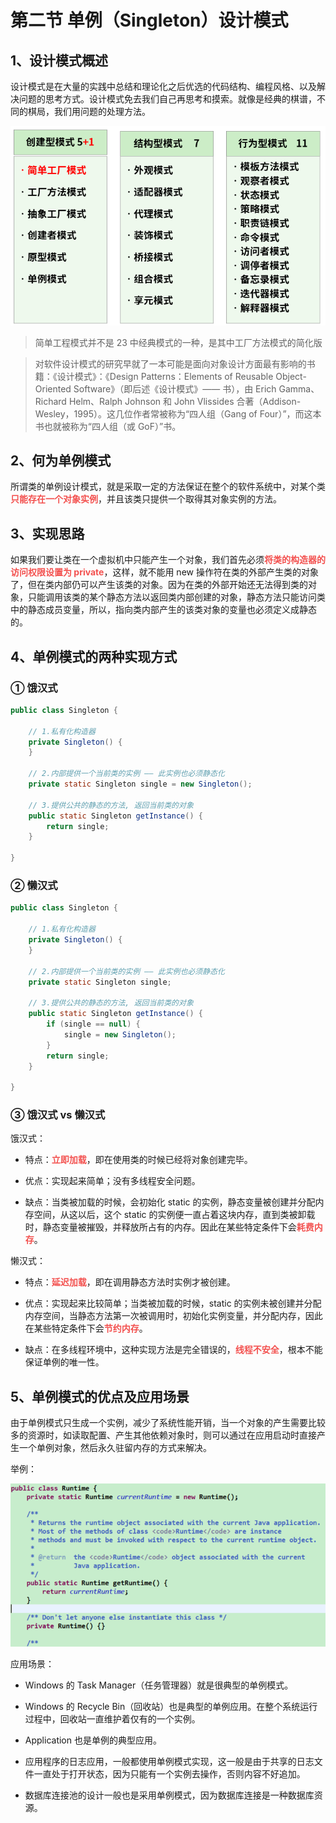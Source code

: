 # 第二节 单例（Singleton）设计模式

## 1、设计模式概述

设计模式是在大量的实践中总结和理论化之后优选的代码结构、编程风格、以及解决问题的思考方式。设计模式免去我们自己再思考和摸索。就像是经典的棋谱，不同的棋局，我们用问题的处理方法。

![](https://raw.githubusercontent.com/wehome-h/typora-images-repository/main/images/20240429154941.png)

> 简单工程模式并不是 23 中经典模式的一种，是其中工厂方法模式的简化版

> 对软件设计模式的研究早就了一本可能是面向对象设计方面最有影响的书籍：《设计模式》：《Design Patterns：Elements of Reusable Object-Oriented Software》（即后述《设计模式》—— 书），由 Erich Gamma、Richard Helm、Ralph Johnson 和 John Vlissides 合著（Addison-Wesley，1995）。这几位作者常被称为“四人组（Gang of Four）”，而这本书也就被称为“四人组（或 GoF）”书。

## 2、何为单例模式

所谓类的单例设计模式，就是采取一定的方法保证在整个的软件系统中，对某个类<strong style="color: #f3514f;">只能存在一个对象实例</strong>，并且该类只提供一个取得其对象实例的方法。

## 3、实现思路

如果我们要让类在一个虚拟机中只能产生一个对象，我们首先必须<strong style="color: #f3514f;">将类的构造器的访问权限设置为 private</strong>，这样，就不能用 new 操作符在类的外部产生类的对象了，但在类内部仍可以产生该类的对象。因为在类的外部开始还无法得到类的对象，只能调用该类的某个静态方法以返回类内部创建的对象，静态方法只能访问类中的静态成员变量，所以，指向类内部产生的该类对象的变量也必须定义成静态的。

## 4、单例模式的两种实现方式

### ① 饿汉式

```java
public class Singleton {

    // 1.私有化构造器
    private Singleton() {
    }

    // 2.内部提供一个当前类的实例 —— 此实例也必须静态化
    private static Singleton single = new Singleton();

    // 3.提供公共的静态的方法, 返回当前类的对象
    public static Singleton getInstance() {
        return single;
    }

}
```

### ② 懒汉式

```java
public class Singleton {

    // 1.私有化构造器
    private Singleton() {
    }

    // 2.内部提供一个当前类的实例 —— 此实例也必须静态化
    private static Singleton single;

    // 3.提供公共的静态的方法, 返回当前类的对象
    public static Singleton getInstance() {
        if (single == null) {
            single = new Singleton();
        }
        return single;
    }

}
```

### ③ 饿汉式 vs 懒汉式

饿汉式：

- 特点：<strong style="color: #f3514f;">立即加载</strong>，即在使用类的时候已经将对象创建完毕。

- 优点：实现起来简单；没有多线程安全问题。

- 缺点：当类被加载的时候，会初始化 static 的实例，静态变量被创建并分配内存空间，从这以后，这个 static 的实例便一直占着这块内存，直到类被卸载时，静态变量被摧毁，并释放所占有的内存。因此在某些特定条件下会<strong style="color: #f3514f;">耗费内存</strong>。

<div class="br"></div>

懒汉式：

- 特点：<strong style="color: #f3514f;">延迟加载</strong>，即在调用静态方法时实例才被创建。

- 优点：实现起来比较简单；当类被加载的时候，static 的实例未被创建并分配内存空间，当静态方法第一次被调用时，初始化实例变量，并分配内存，因此在某些特定条件下会<strong style="color: #f3514f;">节约内存</strong>。

- 缺点：在多线程环境中，这种实现方法是完全错误的，<strong style="color: #f3514f;">线程不安全</strong>，根本不能保证单例的唯一性。

## 5、单例模式的优点及应用场景

由于单例模式只生成一个实例，减少了系统性能开销，当一个对象的产生需要比较多的资源时，如读取配置、产生其他依赖对象时，则可以通过在应用启动时直接产生一个单例对象，然后永久驻留内存的方式来解决。

<div class="br"></div>

举例：

![](https://raw.githubusercontent.com/wehome-h/typora-images-repository/main/images/20240429155905.png)

<div class="br"></div>

应用场景：

- Windows 的 Task Manager（任务管理器）就是很典型的单例模式。

- Windows 的 Recycle Bin（回收站）也是典型的单例应用。在整个系统运行过程中，回收站一直维护着仅有的一个实例。

- Application 也是单例的典型应用。

- 应用程序的日志应用，一般都使用单例模式实现，这一般是由于共享的日志文件一直处于打开状态，因为只能有一个实例去操作，否则内容不好追加。

- 数据库连接池的设计一般也是采用单例模式，因为数据库连接是一种数据库资源。
